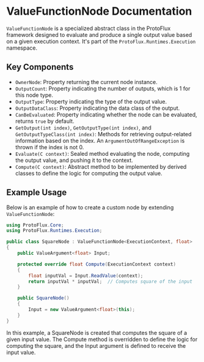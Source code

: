 # ValueFunctionNode Documentation

`ValueFunctionNode` is a specialized abstract class in the ProtoFlux framework designed to evaluate and produce a single output value based on a given execution context. It's part of the `ProtoFlux.Runtimes.Execution` namespace.

## Key Components

- `OwnerNode`: Property returning the current node instance.
- `OutputCount`: Property indicating the number of outputs, which is 1 for this node type.
- `OutputType`: Property indicating the type of the output value.
- `OutputDataClass`: Property indicating the data class of the output.
- `CanBeEvaluated`: Property indicating whether the node can be evaluated, returns `true` by default.
- `GetOutput(int index)`, `GetOutputType(int index)`, and `GetOutputTypeClass(int index)`: Methods for retrieving output-related information based on the index. An `ArgumentOutOfRangeException` is thrown if the index is not 0.
- `Evaluate(C context)`: Sealed method evaluating the node, computing the output value, and pushing it to the context.
- `Compute(C context)`: Abstract method to be implemented by derived classes to define the logic for computing the output value.

## Example Usage

Below is an example of how to create a custom node by extending `ValueFunctionNode`:

```csharp
using ProtoFlux.Core;
using ProtoFlux.Runtimes.Execution;

public class SquareNode : ValueFunctionNode<ExecutionContext, float>
{
    public ValueArgument<float> Input;

    protected override float Compute(ExecutionContext context)
    {
        float inputVal = Input.ReadValue(context);
        return inputVal * inputVal;  // Computes square of the input
    }

    public SquareNode()
    {
        Input = new ValueArgument<float>(this);
    }
}
```

In this example, a SquareNode is created that computes the square of a given input value. The Compute method is overridden to define the logic for computing the square, and the Input argument is defined to receive the input value.